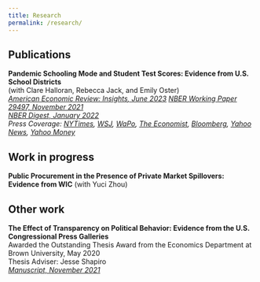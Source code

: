 ```yaml
---
title: Research
permalink: /research/
---
```


## Publications

**Pandemic Schooling Mode and Student Test Scores: Evidence from U.S. School Districts**  
  (with Clare Halloran, Rebecca Jack, and Emily Oster)  
  *[_American Economic Review: Insights_, June 2023](https://www.aeaweb.org/articles?id=10.1257/aeri.20210748)*
  *[NBER Working Paper 29497, November 2021](/files/Oster_Pandemic_Test_Scores_Updated.pdf)*  
  *[NBER Digest, January 2022](https://www.nber.org/digest-202201/remote-schooling-and-standardized-test-scores)*  
  *Press Coverage: [NYTimes](https://www.nytimes.com/2021/12/20/opinion/omicron-schools-do-not-close.html), [WSJ](https://www.wsj.com/articles/remote-learning-fails-the-test-nber-study-schools-11638463245), [WaPo](https://www.washingtonpost.com/opinions/2021/12/07/solution-remote-learning-woes-is-not-more-remote-learning/), [The Economist](https://www.economist.com/espressochart/2021-12-20), [Bloomberg](https://www.bloomberg.com/opinion/articles/2021-12-07/shutting-down-schools-again-is-indefensible), [Yahoo News](https://nz.news.yahoo.com/remote-learning-led-to-catastrophic-learning-loss-new-study-finds-143532040.html?guccounter=1&guce_referrer=aHR0cHM6Ly93d3cubmJlci5vcmcv&guce_referrer_sig=AQAAAF6tCQBBoDs5igdtmpMA_8Xyz1jXvjM0GvEEHqz6zrnNLt1k7ZI_2IDfGRlwtzkwWieNvYoghl2FRHAAQyAk42iwgn7IcLU-ytziDejZLehvwDdGohcUEnDLrQ93OFB0M61yeHHXkFGlNSdl4mzfkK9X2TkTNP9fUn_wMwjvU9PN), [Yahoo Money](https://money.yahoo.com/remote-learning-lower-test-scores-160555222.html)* 
  
## Work in progress

**Public Procurement in the Presence of Private Market Spillovers: Evidence from WIC**
  (with Yuci Zhou)

## Other work

**The Effect of Transparency on Political Behavior: Evidence from the U.S. Congressional Press Galleries**  
  Awarded the Outstanding Thesis Award from the Economics Department at Brown University, May 2020   
  Thesis Adviser: Jesse Shapiro  
  *[Manuscript, November 2021](/files/pressgalleries.pdf)*
  
  




 
 
